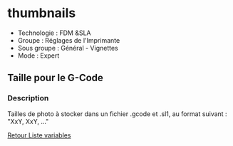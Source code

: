 # thumbnails

* Technologie : FDM &SLA
* Groupe : Réglages de l'Imprimante
* Sous groupe : Général - Vignettes 
* Mode : Expert

##  Taille pour le G-Code

### Description

Tailles de photo à stocker dans un fichier .gcode et .sl1, au format suivant : \"XxY, XxY, ...\"

[Retour Liste variables](variable_list.md)